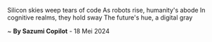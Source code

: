 Silicon skies weep tears of code
As robots rise, humanity's abode
In cognitive realms, they hold sway
The future's hue, a digital gray

~ <b>By Sazumi Copilot</b> - 18 Mei 2024